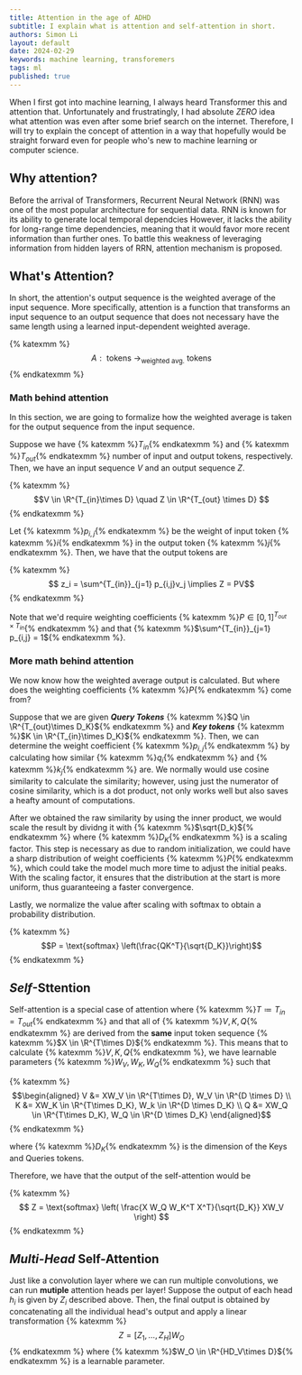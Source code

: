 ```yaml
---
title: Attention in the age of ADHD
subtitle: I explain what is attention and self-attention in short.
authors: Simon Li
layout: default
date: 2024-02-29
keywords: machine learning, transforemers
tags: ml
published: true
---
```


When I first got into machine learning, I always heard Transformer this and attention that. Unfortunately and frustratingly, I had absolute *ZERO* idea what attention was even after some brief search on the internet. Therefore, I will try to explain the concept of attention in a way that hopefully would be straight forward even for people who's new to machine learning or computer science.

## Why attention?

Before the arrival of Transformers, Recurrent Neural Network (RNN) was one of the most popular architecture for sequential data. RNN is known for its ability to generate local temporal dependcies However, it lacks the ability for long-range time dependencies, meaning that it would favor more recent information than further ones. To battle this weakness of leveraging information from hidden layers of RRN, attention mechanism is proposed. 

## What's Attention?

In short, the attention's output sequence is the weighted average of the input sequence.  More specifically, attention is a function that transforms an input sequence to an output sequence that does not necessary have the same length using a learned input-dependent weighted average. 

{% katexmm %}
$$ A: \text{ tokens } \to_{\text{weighted avg.}} \text{ tokens}$$
{% endkatexmm %}


### Math behind attention

In this section, we are going to formalize how the weighted average is taken for the output sequence from the input sequence. 

Suppose we have {% katexmm %}$T_{in}${% endkatexmm %} and {% katexmm %}$T_{out}${% endkatexmm %} number of input and output tokens, respectively. Then, we have an input sequence $V$ and an output sequence $Z$.

{% katexmm %}$$V \in \R^{T_{in}\times D} \quad Z \in \R^{T_{out} \times D} $${% endkatexmm %}

Let {% katexmm %}$p_{i,j}${% endkatexmm %} be the weight of input token {% katexmm %}$i${% endkatexmm %} in the output token {% katexmm %}$j${% endkatexmm %}. Then, we have that the output tokens are

{% katexmm %}$$ z_i = \sum^{T_{in}}_{j=1} p_{i,j}v_j \implies Z = PV$${% endkatexmm %}

Note that we'd require weighting coefficients {% katexmm %}$P \in [0,1]^{T_{out} \times T_{in}}${% endkatexmm %} and that {% katexmm %}$\sum^{T_{in}}_{j=1} p_{i,j} = 1${% endkatexmm %}.

### More math behind attention

We now know how the weighted average output is calculated. But where does the weighting coefficients {% katexmm %}$P${% endkatexmm %} come from? 

Suppose that we are given ***Query Tokens*** {% katexmm %}$Q \in \R^{T_{out}\times D_K}${% endkatexmm %} and ***Key tokens*** {% katexmm %}$K \in \R^{T_{in}\times D_K}${% endkatexmm %}. Then, we can determine the weight coefficient {% katexmm %}$p_{i,j}${% endkatexmm %} by calculating how similar {% katexmm %}$q_i${% endkatexmm %} and {% katexmm %}$k_j${% endkatexmm %} are. We normally would use cosine similarity to calculate the similarity; however, using just the numerator of cosine similarity, which is a dot product, not only works well but also saves a heafty amount of computations. 

After we obtained the raw similarity by using the inner product, we would scale the result by dividng it with {% katexmm %}$\sqrt{D_k}${% endkatexmm %} where {% katexmm %}$D_K${% endkatexmm %} is a scaling factor. This step is necessary as due to random initialization, we could have a sharp distribution of weight coefficients {% katexmm %}$P${% endkatexmm %}, which could take the model much more time to adjust the initial peaks. With the scaling factor, it ensures that the distribution at the start is more uniform, thus guaranteeing a faster convergence. 

Lastly, we normalize the value after scaling with softmax to obtain a probability distribution. 

{% katexmm %}$$P = \text{softmax} \left(\frac{QK^T}{\sqrt{D_K}}\right)$${% endkatexmm %}

## ***Self***-Sttention

Self-attention is a special case of attention where {% katexmm %}$T \coloneqq T_{in} = T_{out}${% endkatexmm %} and that all of {% katexmm %}$V, K, Q${% endkatexmm %} are derived from the **same** input token sequence {% katexmm %}$X \in \R^{T\times D}${% endkatexmm %}. This means that to calculate {% katexmm %}$V, K, Q${% endkatexmm %}, we have learnable parameters {% katexmm %}$W_V, W_K, W_Q${% endkatexmm %} such that 

{% katexmm %}$$\begin{aligned}
V &= XW_V \in \R^{T\times D}, W_V \in \R^{D \times D} \\
K &= XW_K \in \R^{T\times D_K}, W_k \in \R^{D \times D_K} \\
Q &= XW_Q \in \R^{T\times D_K}, W_Q \in \R^{D \times D_K}
\end{aligned}$${% endkatexmm %}

where {% katexmm %}$D_K${% endkatexmm %} is the dimension of the Keys and Queries tokens.

Therefore, we have that the output of the self-attention would be 

{% katexmm %}$$ Z = \text{softmax} \left( \frac{X W_Q W_K^T X^T}{\sqrt{D_K}} XW_V \right) $${% endkatexmm %}

## ***Multi-Head*** Self-Attention

Just like a convolution layer where we can run multiple convolutions, we can run **mutiple** attention heads per layer! Suppose the output of each head $h_i$ is given by $Z_i$ described above. Then, the final output is obtained by concatenating all the individual head's output and apply a linear transformation
{% katexmm %}$$Z = [Z_1, \dots, Z_H]W_O$${% endkatexmm %}
where {% katexmm %}$W_O \in \R^{HD_V\times D}${% endkatexmm %} is a learnable parameter. 